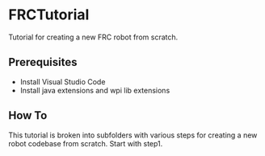 # FRCTutorial
Tutorial for creating a new FRC robot from scratch.

## Prerequisites

* Install Visual Studio Code
* Install java extensions and wpi lib extensions



## How To
This tutorial is broken into subfolders with various steps for creating a new robot codebase from scratch. Start with step1.
